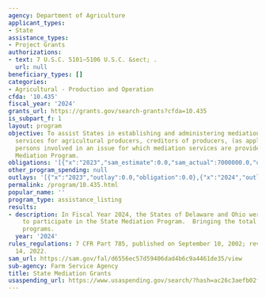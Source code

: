 ```yaml
---
agency: Department of Agriculture
applicant_types:
- State
assistance_types:
- Project Grants
authorizations:
- text: 7 U.S.C. 5101–5106 U.S.C. &sect; .
  url: null
beneficiary_types: []
categories:
- Agricultural - Production and Operation
cfda: '10.435'
fiscal_year: '2024'
grants_url: https://grants.gov/search-grants?cfda=10.435
is_subpart_f: 1
layout: program
objective: To assist States in establishing and administering mediation programs and
  services for agricultural producers, creditors of producers, (as applicable) and
  persons involved in an issue for which mediation services are provided by a Certified
  Mediation Program.
obligations: '[{"x":"2023","sam_estimate":0.0,"sam_actual":7000000.0,"usa_spending_actual":0.0},{"x":"2024","sam_estimate":0.0,"sam_actual":6500000.0,"usa_spending_actual":0.0},{"x":"2025","sam_estimate":0.0,"sam_actual":7000000.0,"usa_spending_actual":0.0}]'
other_program_spending: null
outlays: '[{"x":"2023","outlay":0.0,"obligation":0.0},{"x":"2024","outlay":0.0,"obligation":0.0},{"x":"2025","outlay":0.0,"obligation":0.0}]'
permalink: /program/10.435.html
popular_name: ''
program_type: assistance_listing
results:
- description: In Fiscal Year 2024, the States of Delaware and Ohio were certified
    to participate in the State Mediation Program.  Bringing the total to 44 certified
    programs.
  year: '2024'
rules_regulations: 7 CFR Part 785, published on September 10, 2002; revised on April
  14, 2022.
sam_url: https://sam.gov/fal/d6556ec57d59406dad4b6c9a4461de35/view
sub-agency: Farm Service Agency
title: State Mediation Grants
usaspending_url: https://www.usaspending.gov/search/?hash=ac26c3aefb02f2ab67ce3b6648eca9ee
---
```

